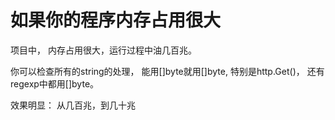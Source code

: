 # 如果你的程序内存占用很大

项目中， 内存占用很大，运行过程中油几百兆。

你可以检查所有的string的处理， 能用[]byte就用[]byte, 特别是http.Get()， 还有regexp中都用[]byte。

效果明显： 从几百兆，到几十兆
